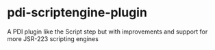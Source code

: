 pdi-scriptengine-plugin
=======================

A PDI plugin like the Script step but with improvements and support for more JSR-223 scripting engines
